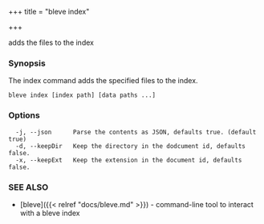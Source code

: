 +++
title = "bleve index"

+++

adds the files to the index

### Synopsis


The index command adds the specified files to the index.

```
bleve index [index path] [data paths ...]
```

### Options

```
  -j, --json      Parse the contents as JSON, defaults true. (default true)
  -d, --keepDir   Keep the directory in the dodcument id, defaults false.
  -x, --keepExt   Keep the extension in the document id, defaults false.
```

### SEE ALSO
* [bleve]({{< relref "docs/bleve.md" >}})	 - command-line tool to interact with a bleve index
